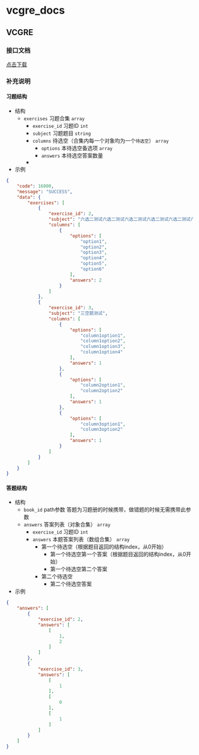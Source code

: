 # vcgre_docs

VCGRE
---

### 接口文档
[点击下载](https://git.backzero.com/liasica/vcgre/raw/master/web/api.paw)

### 补充说明

#### 习题结构
- 结构
    - `exercises` 习题合集 `array`
        - `exercise_id` 习题ID `int`
        - `subject` 习题题目 `string`
        - `columns` 待选空（合集内每一个对象均为一个`待选空`） `array`
            - `options` 本待选空备选项 `array`
            - `answers` 本待选空答案数量
        -     
- 示例
```json
{
    "code": 16000,
    "message": "SUCCESS",
    "data": {
        "exercises": [
            {
                "exercise_id": 2,
                "subject": "六选二测试六选二测试六选二测试六选二测试六选二测试六选二测试六选二测试六选二测试六选二测试六选二测试六选二测试六选二测试六选二测试六选二测试六选二测试六选二测试六选二测试六选二测试六选二测试六选二测试六选二测试六选二测试六选二测试六选二测试六选二测试六选二测试六选二测试六选二测试六选二测试六选二测试六选二测试六选二测试六选二测试六选二测试六选二测试六选二测试六选二测试六选二测试六选二测试六选二测试六选二测试六选二测试六选二测试六选二测试六选二测试六选二测试六选二测试六选二测试六选二测试六选二测试六选二测试六选二测试六选二测试六选二测试六选二测试六选二测试六选二测试六选二测试六选二测试六选二测试六选二测试六选二测试六选二测试六选二测试六选二测试六选二测试六选二测试六选二测试六选二测试六选二测试六选二测试六选二测试六选二测试六选二测试六选二测试六选二测试六选二测试六选二测试六选二测试六选二测试六选二测试六选二测试六选二测试六选二测试六选二测试六选二测试六选二测试六选二测试六选二测试六选二测试六选二测试六选二测试六选二测试六选二测试六选二测试六选二测试六选二测试六选二测试六选二测试六选二测试六选二测试六选二测试六选二测试六选二测试六选二测试六选二测试六选二测试六选二测试六选二测试六选二测试六选二测试六选二测试六选二测试六选二测试六选二测试六选二测试六选二测试六选二测试六选二测试六选二测试六选二测试六选二测试六选二测试六选二测试六选二测试六选二测试六选二测试六选二测试六选二测试六选二测试六选二测试六选二测试六选二测试六选二测试六选二测试六选二测试六选二测试六选二测试六选二测试六选二测试六选二测试六选二测试六选二测试六选二测试六选二测试六选二测试六选二测试六选二测试六选二测试六选二测试六选二测试六选二测试六选二测试六选二测试六选二测试六选二测试六选二测试六选二测试六选二测试六选二测试六选二测试六选二测试六选二测试六选二测试六选二测试六选二测试六选二测试六选二测试六选二测试六选二测试六选二测试六选二测试六选二测试六选二测试六选二测试六选二测试六选二测试六选二测试六选二测试六选二测试六选二测试六选二测试六选二测试六选二测试六选二测试六选二测试六选二测试六选二测试六选二测试六选二测试六选二测试六选二测试六选二测试六选二测试六选二测试六选二测试六选二测试六选二测试六选二测试六选二测试六选二测试六选二测试六选二测试六选二测试六选二测试六选二测试六选二测试六选二测试六选二测试六选二测试六选二测试六选二测试六选二测试六选二测试六选二测试六选二测试六选二测试六选二测试六选二测试六选二测试",
                "columns": [
                    {
                        "options": [
                            "option1",
                            "option2",
                            "option3",
                            "option4",
                            "option5",
                            "option6"
                        ],
                        "answers": 2
                    }
                ]
            },
            {
                "exercise_id": 3,
                "subject": "三空题测试",
                "columns": [
                    {
                        "options": [
                            "column1option1",
                            "column1option2",
                            "column1option3",
                            "column1option4"
                        ],
                        "answers": 1
                    },
                    {
                        "options": [
                            "column2option1",
                            "column2option2"
                        ],
                        "answers": 1
                    },
                    {
                        "options": [
                            "column3option1",
                            "column3option2"
                        ],
                        "answers": 1
                    }
                ]
            }
        ]
    }
}
```

#### 答题结构

- 结构
    - `book_id` path参数 答题为习题册的时候携带，做错题的时候无需携带此参数
    - `answers` 答案列表（对象合集） `array`
        - `exercise_id` 习题ID `int`
        - `answers` 本题答案列表（数组合集） `array`
            - 第一个待选空（根据题目返回的结构index，从0开始）
                - 第一个待选空第一个答案（根据题目返回的结构index，从0开始）
                - 第一个待选空第二个答案
            - 第二个待选空
                - 第二个待选空答案
- 示例
```json
{
    "answers": [
        {
            "exercise_id": 2,
            "answers": [
                [
                    1,
                    2
                ]
            ]
        },
        {
            "exercise_id": 3,
            "answers": [
                [
                    1
                ],
                [
                    0
                ],
                [
                    1
                ]
            ]
        }
    ]
}
```
